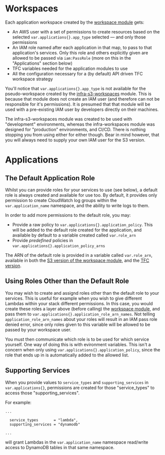 # Workspaces

Each application workspace created by the [workspace module](https://github.com/GuidionOps/terraform-tfe-infra-workspaces/) gets:

- An AWS user with a set of permissions to create resources based on the selected `var.applications{}.app_type` selected — and only those permissions
- An IAM role named after each application in that map, to pass to that application's services. Only this role and others explicitly given are allowed to be passed via `iam:PassRole` (more on this in the "Applications" section below)
- TFC variables needed for the application modules to use
- All the configuration necessary for a (by default) API driven TFC workspace strategy

You'll notice that `var.applications{}.app_type` is not available for the pseudo-workspace created by the [infra-s3-workspaces](https://github.com/guidion-digital/terraform-aws-infra-s3-workspaces) module. This is because that module does not create an IAM user (and therefore can not be responsible for it's permissions). It is presumed that that module will be used with a pre-existing IAM user by developers directly on their machines.

The infra-s3-workspaces module was created to be used with "development" environments, whereas the infra-workspaces module was designed for "production" environments, and CI/CD. There is nothing stopping you from using either for either though. Bear in mind however, that you will always need to supply your own IAM user for the S3 version.

# Applications

## The Default Application Role

Whilst you can provide roles for your services to use (see below), a default role is always created and available for use too. By default, it provides only permission to create CloudWatch log groups within the `var.application_name` namespace, and the ability to write logs to them.

In order to add more permissions to the default role, you may:

- Provide a raw policy to `var.applications{}.application_policy`. This will be added to the default role created for the application, and available by default to a variable created called `var.role_arn`
- Provide _predefined_ policies in `var.applications{}.application_policy_arns`

The ARN of the default role is provided in a variable called `var.role_arn`, available in both the [S3 version of the workspace module](https://github.com/guidion-digital/terraform-aws-infra-s3-workspaces), and the [TFC version](https://github.com/guidion-digital/terraform-tfe-infra-workspaces).

## Using Roles Other than the Default Role

You may wish to create and assignd roles other than the default role to your services. This is useful for example when you wish to give different Lambdas within your stack different permissions. In this case, you would create these roles a layer above (before calling) the [workspace module](https://github.com/guidion-digital/terraform-tfe-infra-workspaces), and pass them to `var.applications{}.application_role_arn_names`. Not telling `application_role_arn_names` about your roles will result in an IAM pass role denied error, since only roles given to this variable will be allowed to be passed by your workspace user.

You must then communicate which role is to be used for which service yourself. One way of doing this is with evironment variables. This isn't a concern when only using `var.applications{}.application_policy`, since the role that ends up in is automatically added to the allowed list.

## Supporting Services

When you provide values to `service_types` and `supporting_services` in `var.applications{}`, permissions are created for those "service_types" to access those "supporting_services".

For example:

```hcl
...

  service_types       = "lambda",
  supporting_services = "dynamodb"

...
```

will grant Lambdas in the `var.application_name` namespace read/write access to DynamoDB tables in that same namespace.
